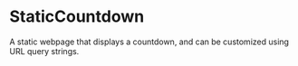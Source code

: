 # StaticCountdown
 A static webpage that displays a countdown, and can be customized using URL query strings.

